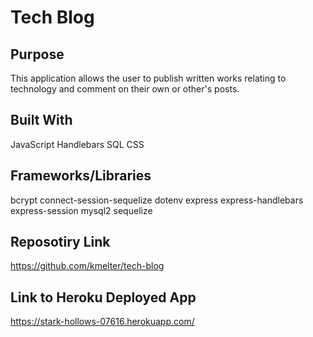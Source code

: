# Tech Blog

## Purpose
This application allows the user to publish written works relating to technology and comment on their own or other's posts.

## Built With
JavaScript
Handlebars
SQL
CSS

## Frameworks/Libraries
bcrypt
connect-session-sequelize
dotenv
express
express-handlebars
express-session
mysql2
sequelize

## Reposotiry Link
https://github.com/kmelter/tech-blog

## Link to Heroku Deployed App
https://stark-hollows-07616.herokuapp.com/